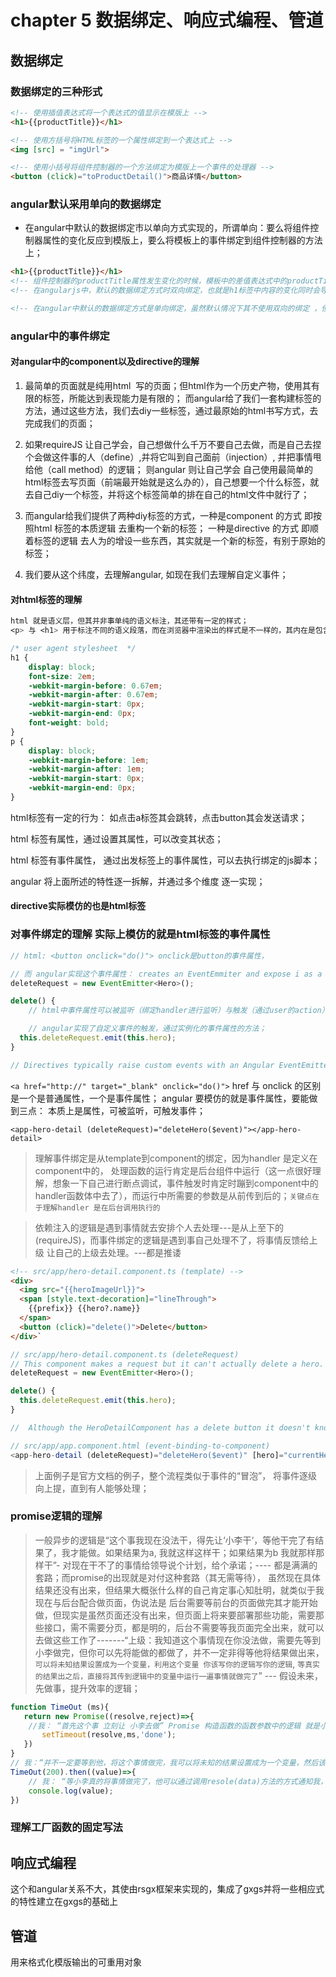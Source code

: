 # chapter 5 数据绑定、响应式编程、管道

## 数据绑定

### 数据绑定的三种形式

```html
<!-- 使用插值表达式将一个表达式的值显示在模版上 -->
<h1>{{productTitle}}</h1>

<!-- 使用方括号将HTML标签的一个属性绑定到一个表达式上 -->
<img [src] = "imgUrl">

<!-- 使用小括号将组件控制器的一个方法绑定为模版上一个事件的处理器 -->
<button (click)="toProductDetail()">商品详情</button>

```

### angular默认采用单向的数据绑定 

* 在angular中默认的数据绑定市以单向方式实现的，所谓单向：要么将组件控制器属性的变化反应到模版上，要么将模板上的事件绑定到组件控制器的方法上；

```html
<h1>{{productTitle}}</h1>
<!-- 组件控制器的productTitle属性发生变化的时候，模板中的差值表达式中的productTitle会立刻自动的更新，但是如果我们使用jquery之类的库去改变h1标签中的内容时，并不会导致组件控制器上面那个个productTitle属性的值发生改变，这就是单向的绑定 -->
<!-- 在angularjs中，默认的数据绑定方式时双向绑定，也就是h1标签中内容的变化同时会导致productTitle的属性值发生变化，这也是angularjs在处理复杂页面会出现性能问题的根源，因为angularjs会在页面去维护一个存有所有数据表达式的列表，当一个浏览器事件发生时 会导致angularjs反复的去检查这个列表，直到其确定所有的东西都已经同步，这个过程时比较耗性能的 -->

<!-- 在angular中默认的数据绑定方式是单向绑定，虽然默认情况下其不使用双向的绑定 ，但我们依然可以使用明确指定的方式，来使用数据绑定，也就是双向绑定现在变成一个可选项，而不是框架的默认的行为 -->
```

### angular中的事件绑定

#### 对angular中的component以及directive的理解

1. 最简单的页面就是纯用html  写的页面；但html作为一个历史产物，使用其有限的标签，所能达到表现能力是有限的； 而angular给了我们一套构建标签的方法，通过这些方法，我们去diy一些标签，通过最原始的html书写方式，去完成我们的页面；

2. 如果requireJS 让自己学会，自己想做什么千万不要自己去做，而是自己去捏个会做这件事的人（define）,并将它叫到自己面前（injection）, 并把事情甩给他（call method）的逻辑； 则angular 则让自己学会 自己使用最简单的html标签去写页面（前端最开始就是这么办的），自己想要一个什么标签，就去自己diy一个标签，并将这个标签简单的排在自己的html文件中就行了；

3. 而angular给我们提供了两种diy标签的方式，一种是component 的方式 即按照html 标签的本质逻辑 去重构一个新的标签； 一种是directive 的方式 即顺着标签的逻辑 去人为的增设一些东西，其实就是一个新的标签，有别于原始的标签；

4. 我们要从这个纬度，去理解angular, 如现在我们去理解自定义事件；

#### 对html标签的理解
```css
html 就是语义层，但其并非事单纯的语义标注，其还带有一定的样式；
<p> 与 <h1> 用于标注不同的语义段落，而在浏览器中渲染出的样式是不一样的，其内在是包含不同的样式的；

/* user agent stylesheet  */
h1 {
    display: block;
    font-size: 2em;
    -webkit-margin-before: 0.67em;
    -webkit-margin-after: 0.67em;
    -webkit-margin-start: 0px;
    -webkit-margin-end: 0px;
    font-weight: bold;
}
p {
    display: block;
    -webkit-margin-before: 1em;
    -webkit-margin-after: 1em;
    -webkit-margin-start: 0px;
    -webkit-margin-end: 0px;
}
```

html标签有一定的行为： 如点击a标签其会跳转，点击button其会发送请求；

html 标签有属性，通过设置其属性，可以改变其状态；

html 标签有事件属性， 通过出发标签上的事件属性，可以去执行绑定的js脚本；

angular 将上面所述的特性逐一拆解，并通过多个维度 逐一实现；

#### directive实际模仿的也是html标签



### 对事件绑定的理解 实际上模仿的就是html标签的事件属性

```ts
// html: <button onclick="do()"> onclick是button的事件属性，

// 而 angular实现这个事件属性： creates an EventEmmiter and expose i as a property（事件属性）
deleteRequest = new EventEmitter<Hero>();

delete() {
    // html中事件属性可以被监听（绑定handler进行监听）与触发（通过user的action）

    // angular实现了自定义事件的触发，通过实例化的事件属性的方法；
  this.deleteRequest.emit(this.hero);
}

// Directives typically raise custom events with an Angular EventEmitter. The directive creates an EventEmitter and exposes it as a property. The directive calls EventEmitter.emit(payload) to fire an event, passing in a message payload, which can be anything. Parent directives listen for the event by binding to this property and accessing the payload through the $event object.

```

`<a href="http://" target="_blank" onclick="do()">`
href 与 onclick 的区别是一个是普通属性，一个是事件属性； angular 要模仿的就是事件属性，要能做到三点： 本质上是属性，可被监听，可触发事件；

`<app-hero-detail (deleteRequest)="deleteHero($event)"></app-hero-detail>`

> 理解事件绑定是从template到component的绑定，因为handler 是定义在component中的， 处理函数的运行肯定是后台组件中运行（这一点很好理解，想象一下自己进行断点调试，事件触发时肯定时蹦到component中的handler函数体中去了），而运行中所需要的参数是从前传到后的；`关键点在于理解handler 是在后台调用执行的`

> 依赖注入的逻辑是遇到事情就去安排个人去处理---是从上至下的(requireJS)，而事件绑定的逻辑是遇到事自己处理不了，将事情反馈给上级 让自己的上级去处理。---都是推诿

```html
<!-- src/app/hero-detail.component.ts (template) -->
<div>
  <img src="{{heroImageUrl}}">
  <span [style.text-decoration]="lineThrough">
    {{prefix}} {{hero?.name}}
  </span>
  <button (click)="delete()">Delete</button>
</div>`
```

```ts
// src/app/hero-detail.component.ts (deleteRequest)
// This component makes a request but it can't actually delete a hero.
deleteRequest = new EventEmitter<Hero>();

delete() {
  this.deleteRequest.emit(this.hero);
}

//  Although the HeroDetailComponent has a delete button it doesn't know how to delete the hero itself. The best it can do is raise an event reporting the user's delete request.

```

```ts
// src/app/app.component.html (event-binding-to-component)
<app-hero-detail (deleteRequest)="deleteHero($event)" [hero]="currentHero"></app-hero-detail>
```

> 上面例子是官方文档的例子，整个流程类似于事件的“冒泡”， 将事件逐级向上提，直到有人能够处理；


### promise逻辑的理解

> 一般异步的逻辑是“这个事我现在没法干，得先让‘小李干‘，等他干完了有结果了，我才能做。如果结果为a, 我就这样这样干；如果结果为b 我就那样那样干”- 对现在干不了的事情给领导说个计划，给个承诺；---- 都是满满的套路；而promise的出现就是对付这种套路（其无需等待）， 虽然现在具体结果还没有出来，但结果大概张什么样的自己肯定事心知肚明，就类似于我现在与后台配合做页面，伪说法是 后台需要等前台的页面做完其才能开始做，但现实是虽然页面还没有出来，但页面上将来要部署那些功能，需要那些接口，需不需要分页，都是明的，后台不需要等我页面完全出来，就可以去做这些工作了-------“上级：我知道这个事情现在你没法做，需要先等到小李做完，但你可以先将能做的都做了，并不一定非得等他将结果做出来，`可以将未知结果设置成为一个变量，利用这个变量 你该写你的逻辑写你的逻辑`, `等真实的结果出之后，直接将其传到逻辑中的变量中运行一遍事情就做完了`”  --- 假设未来，先做事，提升效率的逻辑；

```js
function TimeOut (ms){
   return new Promise((resolve,reject)=>{
    //我： “首先这个事 立刻让 小李去做” Promise 构造函数的函数参数中的逻辑 就是小李做事的逻辑
       setTimeout(resolve,ms,'done');
   })
}
// 我：“并不一定要等到他，将这个事情做完，我可以将未知的结果设置成为一个变量，然后该写我的逻辑，写我的逻辑”
TimeOut(200).then((value)=>{
    // 我： “等小李真的将事情做完了，他可以通过调用resole(data)方法的方式通知我，并将真实的结果传给我； 等到脚本所有的同步代码都运行完毕后（then中的函数必须等所有同步脚本，运行完毕后执行），我在运行一遍我的逻辑，事情就有结果了 ” then 方法函数参数中的逻辑事我的逻辑。
    console.log(value);
})

```

### 理解工厂函数的固定写法


## 响应式编程

这个和angular关系不大，其使由rsgx框架来实现的，集成了gxgs并将一些相应式的特性建立在gxgs的基础上

## 管道

用来格式化模版输出的可重用对象